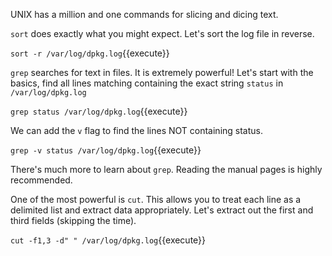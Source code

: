 UNIX has a million and one commands for slicing and dicing text.

`sort` does exactly what you might expect.  Let's sort the log file in reverse.

`sort -r /var/log/dpkg.log`{{execute}}

`grep` searches for text in files. It is extremely powerful! Let's start with the basics, find all lines matching containing the exact string `status` in `/var/log/dpkg.log`

`grep status /var/log/dpkg.log`{{execute}}

We can add the `v` flag to find the lines NOT containing status.

`grep -v status /var/log/dpkg.log`{{execute}}

There's much more to learn about `grep`. Reading the manual pages is highly recommended.

One of the most powerful is `cut`. This allows you to treat each line as a delimited list and extract data appropriately. Let's extract out the first and third fields (skipping the time).

`cut -f1,3 -d" " /var/log/dpkg.log`{{execute}}